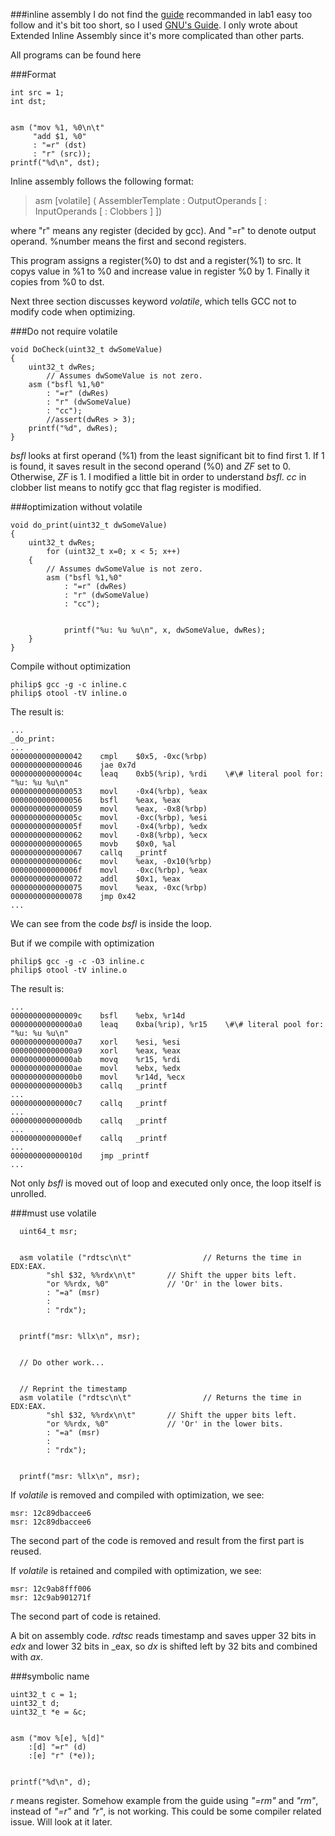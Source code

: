###inline assembly
I do not find the [guide](http://www.delorie.com/djgpp/doc/brennan/brennan_att_inline_djgpp.html) recommanded in lab1 easy too follow and it's bit too short, so I used [GNU's Guide](https://gcc.gnu.org/onlinedocs/gcc/Extended-Asm.html#Extended-Asm). I only wrote about Extended Inline Assembly since it's more complicated than other parts.

All programs can be found here

###Format
```  
int src = 1;  
int dst;  


asm ("mov %1, %0\n\t"  
     "add $1, %0"  
     : "=r" (dst)  
     : "r" (src));  
printf("%d\n", dst);  
```  

Inline assembly follows the following format:
>asm [volatile] ( AssemblerTemplate
>                  : OutputOperands
>		 [ : InputOperands
>		 [ : Clobbers ] ])

where "r" means any register (decided by gcc). And "=r" to denote output operand. %number means the first and second registers.


This program assigns a register(%0) to dst and a register(%1) to src. It copys value in %1 to %0 and increase value in register %0 by 1. Finally it copies from %0 to dst.


Next three section discusses keyword _volatile_, which tells GCC not to modify code when optimizing.

###Do not require volatile
```  
void DoCheck(uint32_t dwSomeValue)  
{  
	uint32_t dwRes;  
        // Assumes dwSomeValue is not zero.  
	asm ("bsfl %1,%0"  
	    : "=r" (dwRes)  
	    : "r" (dwSomeValue)  
	    : "cc");  
        //assert(dwRes > 3);  
	printf("%d", dwRes);
}  
```  
_bsfl_ looks at first operand (%1) from the least significant bit to find first 1. If 1 is found, it saves result in the second operand (%0) and _ZF_ set to 0. Otherwise,  _ZF_ is 1. I modified a little bit in order to understand _bsfl_. _cc_ in clobber list means to notify gcc that flag register is modified.  


###optimization without volatile
```  
void do_print(uint32_t dwSomeValue)  
{  
	uint32_t dwRes;  
        for (uint32_t x=0; x < 5; x++)  
	{  
		// Assumes dwSomeValue is not zero.  
		asm ("bsfl %1,%0"  
		    : "=r" (dwRes)  
		    : "r" (dwSomeValue)  
		    : "cc");  


     		printf("%u: %u %u\n", x, dwSomeValue, dwRes);  
	}  
}  
```  

Compile without optimization  
```  
philip$ gcc -g -c inline.c  
philip$ otool -tV inline.o  
```  

The result is:  
```    
...  
_do_print:
...
0000000000000042	cmpl	$0x5, -0xc(%rbp)  
0000000000000046	jae	0x7d  
000000000000004c	leaq	0xb5(%rip), %rdi	\#\# literal pool for: "%u: %u %u\n"  
0000000000000053	movl	-0x4(%rbp), %eax  
0000000000000056	bsfl	%eax, %eax  
0000000000000059	movl	%eax, -0x8(%rbp)  
000000000000005c	movl	-0xc(%rbp), %esi  
000000000000005f	movl	-0x4(%rbp), %edx  
0000000000000062	movl	-0x8(%rbp), %ecx  
0000000000000065	movb	$0x0, %al  
0000000000000067	callq	_printf  
000000000000006c	movl	%eax, -0x10(%rbp)  
000000000000006f	movl	-0xc(%rbp), %eax  
0000000000000072	addl	$0x1, %eax  
0000000000000075	movl	%eax, -0xc(%rbp)  
0000000000000078	jmp	0x42  
...
```  
We can see from the code _bsfl_ is inside the loop.

But if we compile with optimization  
```  
philip$ gcc -g -c -O3 inline.c  
philip$ otool -tV inline.o  
```  

The result is:
```  
...  
000000000000009c	bsfl	%ebx, %r14d  
00000000000000a0	leaq	0xba(%rip), %r15	\#\# literal pool for: "%u: %u %u\n"  
00000000000000a7	xorl	%esi, %esi  
00000000000000a9	xorl	%eax, %eax  
00000000000000ab	movq	%r15, %rdi  
00000000000000ae	movl	%ebx, %edx  
00000000000000b0	movl	%r14d, %ecx  
00000000000000b3	callq	_printf  
...  
00000000000000c7	callq	_printf  
...  
00000000000000db	callq	_printf  
...  
00000000000000ef	callq	_printf  
...  
000000000000010d	jmp	_printf  
...  
```  

Not only _bsfl_ is moved out of loop and executed only once, the loop itself is unrolled.  


###must use volatile
```  
  uint64_t msr;  


  asm volatile ("rdtsc\n\t"                // Returns the time in EDX:EAX.  
		"shl $32, %%rdx\n\t"       // Shift the upper bits left.  
		"or %%rdx, %0"             // 'Or' in the lower bits.  
		: "=a" (msr)  
		:  
		: "rdx");  


  printf("msr: %llx\n", msr);  


  // Do other work...  


  // Reprint the timestamp  
  asm volatile ("rdtsc\n\t"                // Returns the time in EDX:EAX.  
		"shl $32, %%rdx\n\t"       // Shift the upper bits left.  
		"or %%rdx, %0"             // 'Or' in the lower bits.  
		: "=a" (msr)  
		:  
		: "rdx");  


  printf("msr: %llx\n", msr);  
```  
If _volatile_ is removed and compiled with optimization, we see:  
```  
msr: 12c89dbaccee6  
msr: 12c89dbaccee6  
```  
The second part of the code is removed and result from the first part is reused.


If _volatile_ is retained and compiled with optimization, we see:  
```  
msr: 12c9ab8fff006  
msr: 12c9ab901271f  
```  
The second part of code is retained.

A bit on assembly code. _rdtsc_ reads timestamp and saves upper 32 bits in _edx_ and lower 32 bits in _eax, so _dx_ is shifted left by 32 bits and combined with _ax_.


###symbolic name

```  
uint32_t c = 1;  
uint32_t d;  
uint32_t *e = &c;  


asm ("mov %[e], %[d]"  
    :[d] "=r" (d)  
    :[e] "r" (*e));  


printf("%d\n", d);  
```  

_r_ means register. Somehow example from the guide using _"=rm"_ and _"rm"_, instead of _"=r"_ and _"r"_, is not working. This could be some compiler related issue. Will look at it later.